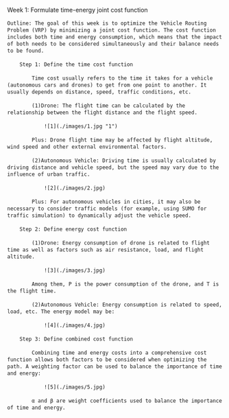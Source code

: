 Week 1: Formulate time-energy joint cost function

    Outline: The goal of this week is to optimize the Vehicle Routing Problem (VRP) by minimizing a joint cost function. The cost function includes both time and energy consumption, which means that the impact of both needs to be considered simultaneously and their balance needs to be found.

        Step 1: Define the time cost function

            Time cost usually refers to the time it takes for a vehicle (autonomous cars and drones) to get from one point to another. It usually depends on distance, speed, traffic conditions, etc.
            
            (1)Drone: The flight time can be calculated by the relationship between the flight distance and the flight speed.
                
                ![1](./images/1.jpg "1")
            
            Plus: Drone flight time may be affected by flight altitude, wind speed and other external environmental factors.

            (2)Autonomous Vehicle: Driving time is usually calculated by driving distance and vehicle speed, but the speed may vary due to the influence of urban traffic.

                ![2](./images/2.jpg)

            Plus: For autonomous vehicles in cities, it may also be necessary to consider traffic models (for example, using SUMO for traffic simulation) to dynamically adjust the vehicle speed.

        Step 2: Define energy cost function

            (1)Drone: Energy consumption of drone is related to flight time as well as factors such as air resistance, load, and flight altitude.

                ![3](./images/3.jpg)

            Among them, P is the power consumption of the drone, and T is the flight time.

            (2)Autonomous Vehicle: Energy consumption is related to speed, load, etc. The energy model may be:

                ![4](./images/4.jpg)

        Step 3: Define combined cost function

            Combining time and energy costs into a comprehensive cost function allows both factors to be considered when optimizing the path. A weighting factor can be used to balance the importance of time and energy:

                ![5](./images/5.jpg)

            α and β are weight coefficients used to balance the importance of time and energy. 